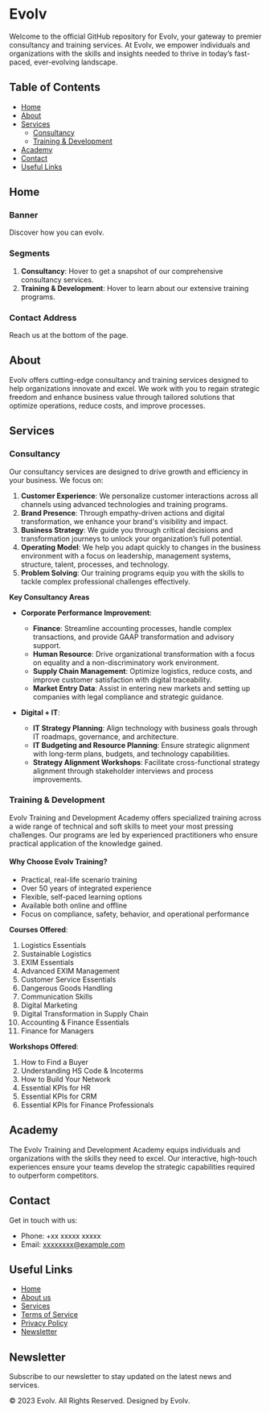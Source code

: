 # Evolv

Welcome to the official GitHub repository for Evolv, your gateway to premier consultancy and training services. At Evolv, we empower individuals and organizations with the skills and insights needed to thrive in today’s fast-paced, ever-evolving landscape.

## Table of Contents
- [Home](#home)
- [About](#about)
- [Services](#services)
  - [Consultancy](#consultancy)
  - [Training & Development](#training--development)
- [Academy](#academy)
- [Contact](#contact)
- [Useful Links](#useful-links)

## Home

### Banner
Discover how you can evolv.

### Segments
1. **Consultancy**: Hover to get a snapshot of our comprehensive consultancy services.
2. **Training & Development**: Hover to learn about our extensive training programs.

### Contact Address
Reach us at the bottom of the page.

## About
Evolv offers cutting-edge consultancy and training services designed to help organizations innovate and excel. We work with you to regain strategic freedom and enhance business value through tailored solutions that optimize operations, reduce costs, and improve processes.

## Services

### Consultancy
Our consultancy services are designed to drive growth and efficiency in your business. We focus on:

1. **Customer Experience**: We personalize customer interactions across all channels using advanced technologies and training programs.
2. **Brand Presence**: Through empathy-driven actions and digital transformation, we enhance your brand's visibility and impact.
3. **Business Strategy**: We guide you through critical decisions and transformation journeys to unlock your organization’s full potential.
4. **Operating Model**: We help you adapt quickly to changes in the business environment with a focus on leadership, management systems, structure, talent, processes, and technology.
5. **Problem Solving**: Our training programs equip you with the skills to tackle complex professional challenges effectively.

**Key Consultancy Areas**
- **Corporate Performance Improvement**:
  - **Finance**: Streamline accounting processes, handle complex transactions, and provide GAAP transformation and advisory support.
  - **Human Resource**: Drive organizational transformation with a focus on equality and a non-discriminatory work environment.
  - **Supply Chain Management**: Optimize logistics, reduce costs, and improve customer satisfaction with digital traceability.
  - **Market Entry Data**: Assist in entering new markets and setting up companies with legal compliance and strategic guidance.

- **Digital + IT**:
  - **IT Strategy Planning**: Align technology with business goals through IT roadmaps, governance, and architecture.
  - **IT Budgeting and Resource Planning**: Ensure strategic alignment with long-term plans, budgets, and technology capabilities.
  - **Strategy Alignment Workshops**: Facilitate cross-functional strategy alignment through stakeholder interviews and process improvements.

### Training & Development
Evolv Training and Development Academy offers specialized training across a wide range of technical and soft skills to meet your most pressing challenges. Our programs are led by experienced practitioners who ensure practical application of the knowledge gained.

#### Why Choose Evolv Training?
- Practical, real-life scenario training
- Over 50 years of integrated experience
- Flexible, self-paced learning options
- Available both online and offline
- Focus on compliance, safety, behavior, and operational performance

**Courses Offered**:
1. Logistics Essentials
2. Sustainable Logistics
3. EXIM Essentials
4. Advanced EXIM Management
5. Customer Service Essentials
6. Dangerous Goods Handling
7. Communication Skills
8. Digital Marketing
9. Digital Transformation in Supply Chain
10. Accounting & Finance Essentials
11. Finance for Managers

**Workshops Offered**:
1. How to Find a Buyer
2. Understanding HS Code & Incoterms
3. How to Build Your Network
4. Essential KPIs for HR
5. Essential KPIs for CRM
6. Essential KPIs for Finance Professionals

## Academy
The Evolv Training and Development Academy equips individuals and organizations with the skills they need to excel. Our interactive, high-touch experiences ensure your teams develop the strategic capabilities required to outperform competitors.

## Contact
Get in touch with us:
- Phone: +xx xxxxx xxxxx
- Email: xxxxxxxx@example.com

## Useful Links
- [Home](#home)
- [About us](#about)
- [Services](#services)
- [Terms of Service](#terms-of-service)
- [Privacy Policy](#privacy-policy)
- [Newsletter](#newsletter)

## Newsletter
Subscribe to our newsletter to stay updated on the latest news and services.

© 2023 Evolv. All Rights Reserved. Designed by Evolv.
